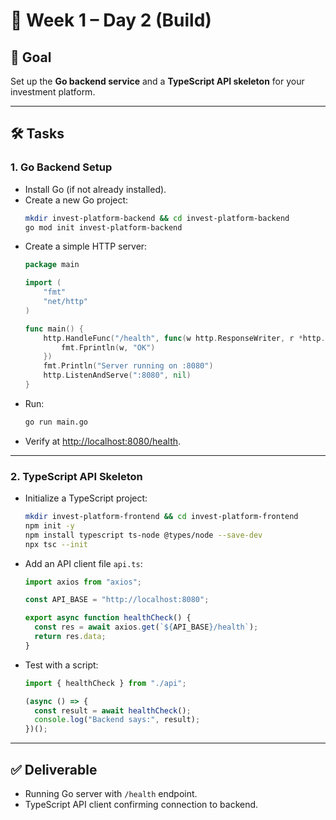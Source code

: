 # 📅 Week 1 – Day 2 (Build)

## 🎯 Goal
Set up the **Go backend service** and a **TypeScript API skeleton** for your investment platform.

---

## 🛠️ Tasks

### 1. Go Backend Setup
- Install Go (if not already installed).
- Create a new Go project:
  ```bash
  mkdir invest-platform-backend && cd invest-platform-backend
  go mod init invest-platform-backend
  ```
- Create a simple HTTP server:
  ```go
  package main

  import (
      "fmt"
      "net/http"
  )

  func main() {
      http.HandleFunc("/health", func(w http.ResponseWriter, r *http.Request) {
          fmt.Fprintln(w, "OK")
      })
      fmt.Println("Server running on :8080")
      http.ListenAndServe(":8080", nil)
  }
  ```
- Run:
  ```bash
  go run main.go
  ```
- Verify at [http://localhost:8080/health](http://localhost:8080/health).

---

### 2. TypeScript API Skeleton
- Initialize a TypeScript project:
  ```bash
  mkdir invest-platform-frontend && cd invest-platform-frontend
  npm init -y
  npm install typescript ts-node @types/node --save-dev
  npx tsc --init
  ```
- Add an API client file `api.ts`:
  ```ts
  import axios from "axios";

  const API_BASE = "http://localhost:8080";

  export async function healthCheck() {
    const res = await axios.get(`${API_BASE}/health`);
    return res.data;
  }
  ```
- Test with a script:
  ```ts
  import { healthCheck } from "./api";

  (async () => {
    const result = await healthCheck();
    console.log("Backend says:", result);
  })();
  ```

---

## ✅ Deliverable
- Running Go server with `/health` endpoint.  
- TypeScript API client confirming connection to backend.  
